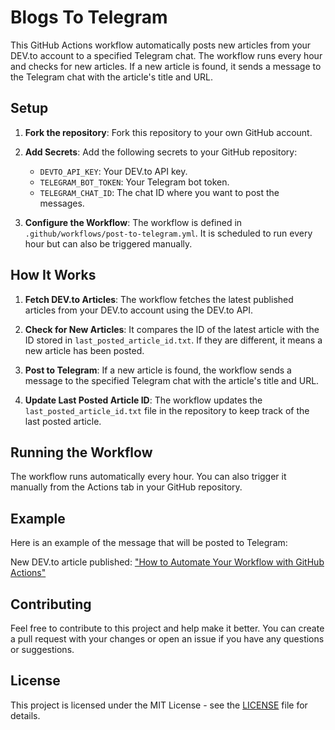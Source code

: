 # Blogs To Telegram

This GitHub Actions workflow automatically posts new articles from your DEV.to account to a specified Telegram chat. The workflow runs every hour and checks for new articles. If a new article is found, it sends a message to the Telegram chat with the article's title and URL.

## Setup

1. **Fork the repository**: Fork this repository to your own GitHub account.

2. **Add Secrets**: Add the following secrets to your GitHub repository:
   - `DEVTO_API_KEY`: Your DEV.to API key.
   - `TELEGRAM_BOT_TOKEN`: Your Telegram bot token.
   - `TELEGRAM_CHAT_ID`: The chat ID where you want to post the messages.

3. **Configure the Workflow**: The workflow is defined in `.github/workflows/post-to-telegram.yml`. It is scheduled to run every hour but can also be triggered manually.

## How It Works

1. **Fetch DEV.to Articles**: The workflow fetches the latest published articles from your DEV.to account using the DEV.to API.

2. **Check for New Articles**: It compares the ID of the latest article with the ID stored in `last_posted_article_id.txt`. If they are different, it means a new article has been posted.

3. **Post to Telegram**: If a new article is found, the workflow sends a message to the specified Telegram chat with the article's title and URL.

4. **Update Last Posted Article ID**: The workflow updates the `last_posted_article_id.txt` file in the repository to keep track of the last posted article.

## Running the Workflow

The workflow runs automatically every hour. You can also trigger it manually from the Actions tab in your GitHub repository.

## Example

Here is an example of the message that will be posted to Telegram:

New DEV.to article published: ["How to Automate Your Workflow with GitHub Actions"](https://dev.to/yourusername/how-to-automate-your-workflow-with-github-actions)

## Contributing

Feel free to contribute to this project and help make it better. You can create a pull request with your changes or open an issue if you have any questions or suggestions.

## License

This project is licensed under the MIT License - see the [LICENSE](LICENSE) file for details.
